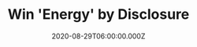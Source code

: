 ---
campaign-uuid: "c-3b5362dc-c786-4fed-97a3-3a164eb8cc08"
type: "Competition"
category: "Music"
date: "2020-08-29T06:00:00.000Z"
end-date: "2020-10-29T23:59:00.000Z"
disable-form: false
is_promoted: false
has_entry_page: true
title: "Win 'Energy' by Disclosure"
competition-description: "<p>After a decade in the game, the Lawrence brothers are\
  \ back with an amazing new album ‘Energy'. An album where they dip in and out of\
  \ their own past, fusing together more primal moments with big names collabs.</p>\n\
  <p>Are you their biggest fan? Click below for a chance to enjoy their new record\
  \ now.</p>\n"
hero-header: "Win 'Energy' by Disclosure"
terms-confirmation: "N/A"
banner-img: "https://assets.expresslyapp.com/asset-4e723cde-2816-4913-91fa-3e5b75264417.jpg"
logo-left-href: "AAA.nme.com"
logo-left-image: "https://assets.expresslyapp.com/asset-4cadb4b8-ab9d-4310-bff7-8d4437a5e10b.jpg"
logo-left-title: "NME AAA"
bg-image-hero: "https://assets.expresslyapp.com/asset-d5915100-9719-4834-8732-067247346858.jpg"
bg-image-first: "https://assets.expresslyapp.com/asset-bf4292a8-a24c-48c0-820f-95a44f63260c.jpg"
section1-content: "<p>The Brothers are back and we are giving you the chance of winning\
  \ their brand new album 'Energy'. An album where they dip in and out of their own\
  \ past, fusing together more primal moments with big names collabs.</p>\n<p>If you\
  \ want to be the first one hearing it, think no more and click below for a chance\
  \ to win it now.</p>\n<p>Good luck!</p>\n"
entry-title: "Win 'Energy' by Disclosure"
entry-content: "<p>Enter the draw to win 'Energy' by Disclosure by completing the\
  \ form below before 23:59 on the 29th of October 2020.</p>\n"
has-winner: false
prize-description: "'Energy' by Disclosure"
special-conditions: "Multiple entries are allowed up to one every day."
country-restrictions:
- "GB"
---